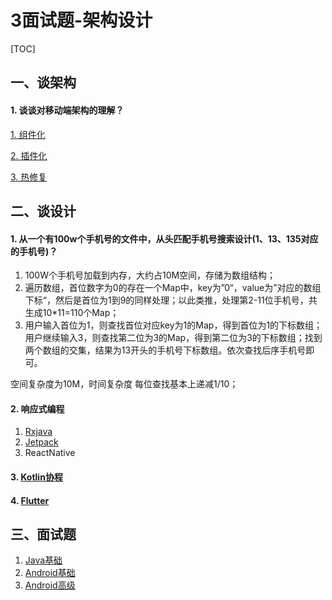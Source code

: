 # 3面试题-架构设计

[TOC]

## 一、谈架构

#### 1. 谈谈对移动端架构的理解？

[1. 组件化](../06架构与设计/1组件化.md)

[2. 插件化](../06架构与设计/2插件化.md)

[3. 热修复](../06架构与设计/3热修复.md)

## 二、谈设计

#### 1. 从一个有100w个手机号的文件中，从头匹配手机号搜索设计(1、13、135对应的手机号)？

1. 100W个手机号加载到内存，大约占10M空间，存储为数组结构；
2. 遍历数组，首位数字为0的存在一个Map中，key为”0“，value为”对应的数组下标“，然后是首位为1到9的同样处理；以此类推，处理第2-11位手机号，共生成10*11=110个Map；
3. 用户输入首位为1，则查找首位对应key为1的Map，得到首位为1的下标数组；用户继续输入3，则查找第二位为3的Map，得到第二位为3的下标数组；找到两个数组的交集，结果为13开头的手机号下标数组。依次查找后序手机号即可。

  空间复杂度为10M，时间复杂度 每位查找基本上递减1/10；

#### 2. 响应式编程

1. [Rxjava](../06架构与设计/10Rxjava.md)
2. [Jetpack](../06架构与设计/5Jetpact.md)
3. ReactNative

#### 3. [Kotlin协程](../04Android基础/kotlin协程.md)

#### 4. [Flutter](../06架构与设计/11flutter.md)



## 三、面试题

1. [Java基础](./AndroidQJava基础.md)
2. [Android基础](./AndroidQ基础.md)
3. [Android高级](./AndroidQ高级.md)

